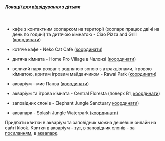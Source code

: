 ##### Локації для відвідування з дітьми

</br>

- кафе з контактним зоопарком на території (зоопарк працює двічі на день по годині) та дитячою кімнатою - Ciao Pizza and Grill ([координати](https://www.google.com/maps/place/Ciao+Pizza+and+Grill/@7.837118,98.2952748,17z/data=!3m1!4b1!4m5!3m4!1s0x30502577ae166983:0xef3352402c56a781!8m2!3d7.837118!4d98.2952748?hl=ru-UA))

- котяче кафе - Neko Cat Cafe ([координати](https://www.google.com/maps/place/Neko+Cat+Cafe/@7.791631,98.3183015,17z/data=!3m1!4b1!4m5!3m4!1s0x30502f52c030387d:0x50e1095061100f49!8m2!3d7.791631!4d98.3183015))

- дитяча кімната - Home Pro Village в Чалонзі ([координати](https://www.google.com/maps/place/Home+pro+village+(Tablespoon)/@7.8245612,98.3374612,17z/data=!3m1!4b1!4m6!3m5!1s0x30502f0fbce3204f:0xbbf9b19bf9fe7073!8m2!3d7.8245612!4d98.3396499!16s%2Fg%2F11b7d3jlym))

- великий парк розваг з водняною зоною з атракціонами, ігровою кімнатою, критим ігровим майданчиком - Rawai Park ([координати](https://www.google.com/maps?q=rawai+park+%D0%BF%D1%85%D1%83%D0%BA%D0%B5%D1%82&sxsrf=ALiCzsYrp8FRk5zMXAOsse4zNFmiPu8sgA:1668602415807&gs_lcp=Cgxnd3Mtd2l6LXNlcnAQARgAMgYIIRAKECo6CggAEEcQ1gQQsANKBAhBGABKBAhGGABQtwNYtwRg0xNoAXAAeACAAbYHiAHwDZIBAzYtMpgBAKABAcgBCMABAQ&um=1&ie=UTF-8&sa=X&ved=2ahUKEwjBn-XK3LL7AhUcCBAIHVlYAsgQ_AUoAXoECAEQAw))

- акваріум - мис Панва ([координати](https://www.google.com/maps/place/Phuket+Aquarium/@7.8142973,98.3875191,14z/data=!4m10!1m2!2m1!1z0LDQutCy0LDRgNC40YPQvCDQvNGL0YHQtSDQn9Cw0L3QstCw!3m6!1s0x30502c10a78e1e07:0x57f971912f7659d8!8m2!3d7.8035035!4d98.4079073!15sCiTQsNC60LLQsNGA0LjRg9C8INC80YvRgdC1INCf0LDQvdCy0LBaJiIk0LDQutCy0LDRgNC40YPQvCDQvNGL0YHQtSDQv9Cw0L3QstCwkgEIYXF1YXJpdW2aASNDaFpEU1VoTk1HOW5TMFZKUTBGblNVTnZNa3B4U0VkQkVBReABAA!16s%2Fg%2F1211rd9l))

- акваріум та ігрова кімната - Central Floresta (поверх В1, [координати](https://www.google.com/maps/place/Aquaria+Phuket/@7.8892026,98.3640527,17z/data=!4m10!1m2!2m1!1z0LDQutCy0LDRgNGW0YPQvCDQv9GF0YPQutC10YIg0LIgQ2VudHJhbCBGbG9yZXN0YQ!3m6!1s0x305031244348e8ab:0xf4a10de74d8b010b!8m2!3d7.8887188!4d98.3658599!15sCjHQsNC60LLQsNGA0ZbRg9C8INC_0YXRg9C60LXRgiDQsiBDZW50cmFsIEZsb3Jlc3RhWjMiMdCw0LrQstCw0YDRltGD0Lwg0L_RhdGD0LrQtdGCINCyIGNlbnRyYWwgZmxvcmVzdGGSAQhhcXVhcml1bZoBI0NoWkRTVWhOTUc5blMwVkpRMEZuU1VNeWNuWnBVbUozRUFF4AEA!16s%2Fg%2F11fk147yg_))

- заповідник слонів - Elephant Jungle Sanctuary [координати](https://www.google.com/maps?q=Elephant+Jungle+Sanctuary+Phuket&um=1&ie=UTF-8&sa=X&ved=2ahUKEwic5cHm3rP7AhUCxosKHfWQAzcQ_AUoAXoECAMQAw))

- аквапарк - Splash Jungle Waterpark ([координати](https://www.google.com/maps/place/Splash+Jungle/@8.1175678,98.3041318,17z/data=!3m1!4b1!4m6!3m5!1s0x3050461f08e4b1cf:0x2b48a7f22b3b3b87!8m2!3d8.1175678!4d98.3063205!16s%2Fg%2F1pxwqq1l3))


<section type="tip">

  Придбати квитки в акваріум та заповідник можна дешевше онлайн на сайті klook. Квитки в акваріум - [тут](https://www.klook.com/en-MY/activity/26631-aquaria-phuket-ticket/?aid=2084&utm_medium=affiliate-alwayson&utm_source=non-network&utm_campaign=2084&utm_term=&utm_content=), в заповідник слонів - за [посиланням](https://www.klook.com/activity/3595-half-day-visit-elephant-jungle-sanctuary-phuket/?aff_adid=90442&af_wid=2373&aff_label1=Elephant%20Jungle%20Sanctuary&aff_label2=Phuket&aff_label3=Thailand&aid=2373&aff_pid=&aff_sid=&utm_medium=affiliate-alwayson&utm_source=non-network&utm_campaign=2373&utm_term=&utm_content=&aff_klick_id=19894980066-2373-90442-7887878), в [аквапарк](https://www.klook.com/en-US/activity/291-splash-jungle-waterpark-phuket/?aff_adid=79349&af_wid=2373&aff_label1=Splash%20Jungle%20Waterpark&aff_label2=Phuket&aff_label3=Thailand&aid=2373&aff_pid=&aff_sid=&utm_medium=affiliate-alwayson&utm_source=non-network&utm_campaign=2373&utm_term=&utm_content=&aff_klick_id=19897647754-2373-79349-54acbdc).
</section>

